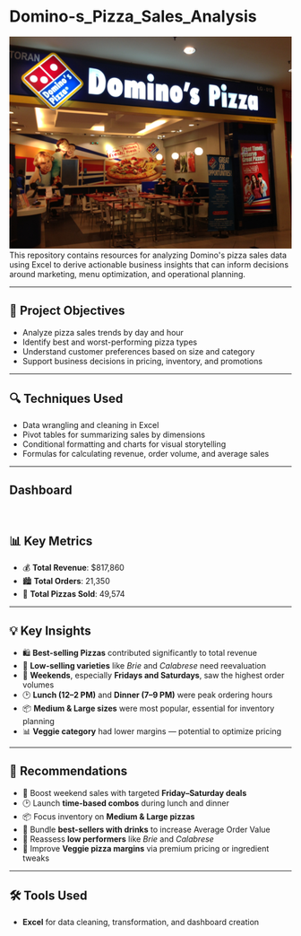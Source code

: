 # Domino-s_Pizza_Sales_Analysis
![](https://github.com/Saswati-18/Domino-s_Pizza_Sales_Analysis/blob/main/dominos-pizza.jpg)
This repository contains resources for analyzing Domino's pizza sales data using Excel to derive actionable business insights that can inform decisions around marketing, menu optimization, and operational planning.

---

## 🎯 Project Objectives

- Analyze pizza sales trends by day and hour  
- Identify best and worst-performing pizza types  
- Understand customer preferences based on size and category  
- Support business decisions in pricing, inventory, and promotions  

---

## 🔍 Techniques Used

- Data wrangling and cleaning in Excel  
- Pivot tables for summarizing sales by dimensions  
- Conditional formatting and charts for visual storytelling  
- Formulas for calculating revenue, order volume, and average sales  

---
##   Dashboard
![]()

## 📊 Key Metrics

- 💰 **Total Revenue**: $817,860  
- 🏙️ **Total Orders**: 21,350  
- 🍕 **Total Pizzas Sold**: 49,574  

---

## 💡 Key Insights

- 🛍️ **Best-selling Pizzas** contributed significantly to total revenue  
- 🧀 **Low-selling varieties** like *Brie* and *Calabrese* need reevaluation  
- 📆 **Weekends**, especially **Fridays and Saturdays**, saw the highest order volumes  
- 🕑 **Lunch (12–2 PM)** and **Dinner (7–9 PM)** were peak ordering hours  
- 📦 **Medium & Large sizes** were most popular, essential for inventory planning  
- 📊 **Veggie category** had lower margins — potential to optimize pricing  

---

## 📌 Recommendations

- 🎯 Boost weekend sales with targeted **Friday–Saturday deals**  
- 🕑 Launch **time-based combos** during lunch and dinner  
- 📦 Focus inventory on **Medium & Large pizzas**  
- 🥤 Bundle **best-sellers with drinks** to increase Average Order Value  
- 🧾 Reassess **low performers** like *Brie* and *Calabrese*  
- 💸 Improve **Veggie pizza margins** via premium pricing or ingredient tweaks  

---

## 🛠 Tools Used

- **Excel** for data cleaning, transformation, and dashboard creation  

